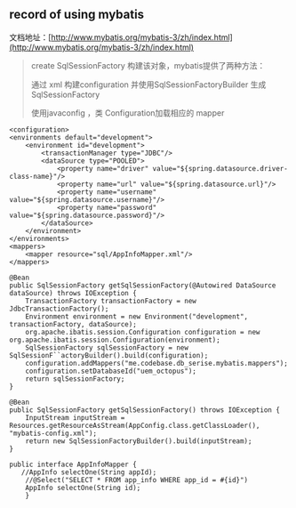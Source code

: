 ## record of using mybatis ##

文档地址：[http://www.mybatis.org/mybatis-3/zh/index.html](http://www.mybatis.org/mybatis-3/zh/index.html)

> create SqlSessionFactory 构建该对象，mybatis提供了两种方法：
>  
>  通过 xml 构建configuration 并使用SqlSessionFactoryBuilder 生成SqlSessionFactory
>  
>  使用javaconfig ，类 Configuration加载相应的 mapper

    <configuration>
    <environments default="development">
        <environment id="development">
            <transactionManager type="JDBC"/>
            <dataSource type="POOLED">
                <property name="driver" value="${spring.datasource.driver-class-name}"/>
                <property name="url" value="${spring.datasource.url}"/>
                <property name="username" value="${spring.datasource.username}"/>
                <property name="password" value="${spring.datasource.password}"/>
            </dataSource>
        </environment>
    </environments>
    <mappers>
        <mapper resource="sql/AppInfoMapper.xml"/>
    </mappers>
</configuration>

    @Bean
    public SqlSessionFactory getSqlSessionFactory(@Autowired DataSource dataSource) throws IOException {
        TransactionFactory transactionFactory = new JdbcTransactionFactory();
        Environment environment = new Environment("development", transactionFactory, dataSource);
        org.apache.ibatis.session.Configuration configuration = new org.apache.ibatis.session.Configuration(environment);
        SqlSessionFactory sqlSessionFactory = new SqlSessionF``actoryBuilder().build(configuration);
        configuration.addMappers("me.codebase.db_serise.mybatis.mappers");
        configuration.setDatabaseId("uem_octopus");
        return sqlSessionFactory;
    }

    @Bean
    public SqlSessionFactory getSqlSessionFactory() throws IOException {
        InputStream inputStream = Resources.getResourceAsStream(AppConfig.class.getClassLoader(), "mybatis-config.xml");
        return new SqlSessionFactoryBuilder().build(inputStream);
    }
    
    public interface AppInfoMapper {
       //AppInfo selectOne(String appId);
        //@Select("SELECT * FROM app_info WHERE app_id = #{id}")
        AppInfo selectOne(String id);
        }
